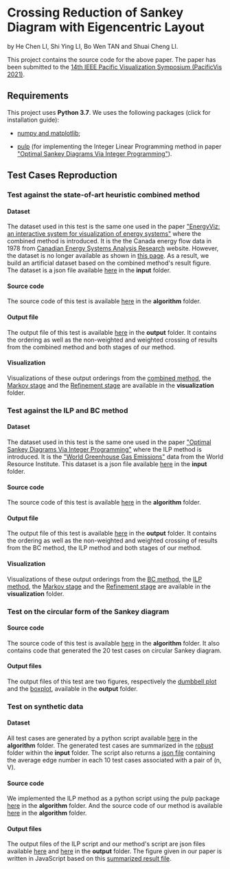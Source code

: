 # Crossing Reduction of Sankey Diagram with Eigencentric Layout

by He Chen LI, Shi Ying LI, Bo Wen TAN and Shuai Cheng LI.

This project contains the source code for the above paper. The paper has been submitted to the [14th IEEE Pacific Visualization Symposium (PacificVis 2021)](hhttp://vis.tju.edu.cn/pvis2021/).

## Requirements

This project uses **Python 3.7**. We uses the following packages (click for installation guide):

* [numpy and matplotlib](https://scipy.org/install.html);

* [pulp](https://pythonhosted.org/PuLP/main/installing_pulp_at_home.html) (for implementing the Integer Linear Programming method in paper ["Optimal Sankey Diagrams Via Integer Programming"](https://ieeexplore.ieee.org/abstract/document/8365985)).

## Test Cases Reproduction

### **Test against the state-of-art heuristic combined method**

#### Dataset

The dataset used in this test is the same one used in the paper ["EnergyViz: an interactive system for visualization of energy systems"](https://link.springer.com/article/10.1007/s00371-015-1186-8) where the combined method is introduced. It is the the Canada energy flow data in 1978 from [Canadian Energy Systems Analysis Research](https://www.cesarnet.ca/) website. However, the dataset is no longer available as shown in [this page](https://www.cesarnet.ca/visualization/sankey-diagrams-canadas-energy-systems?scope=Canada&year=1978&hide=all&modifier=none#chart-form). As a result, we build an artificial dataset based on the combined method's result figure. The dataset is a json file available [here](https://gitlab.deepomics.org/lhc/sankey/blob/master/input/heur_case.json) in the **input** folder.

#### Source code

The source code of this test is available [here](https://gitlab.deepomics.org/lhc/sankey/blob/master/algorithm/heur_case.py) in the **algorithm** folder.

#### Output file

The output file of this test is available [here](https://gitlab.deepomics.org/lhc/sankey/blob/master/output/heur_case.txt) in the **output** folder. It contains the ordering as well as the non-weighted and weighted crossing of results from the combined method and both stages of our method.

#### Visualization

Visualizations of these output orderings from the [combined method](https://gitlab.deepomics.org/lhc/sankey/blob/master/visualization/heur_case_comb_result.html), the [Markov stage](https://gitlab.deepomics.org/lhc/sankey/blob/master/visualization/heur_case_stage1_result.html) and the [Refinement stage](https://gitlab.deepomics.org/lhc/sankey/blob/master/visualization/heur_case_stage2_result.html) are available in the **visualization** folder.

### **Test against the ILP and BC method**

#### Dataset

The dataset used in this test is the same one used in the paper ["Optimal Sankey Diagrams Via Integer Programming"](https://ieeexplore.ieee.org/document/8365985) where the ILP method is introduced. It is the ["World Greenhouse Gas Emissions"](http://pdf.wri.org/working_papers/world_greenhouse_gas_emissions_2005.pdf) data from the World Resource Institute. This dataset is a json file available [here](https://gitlab.deepomics.org/lhc/sankey/blob/master/input/ilp_case.json) in the **input** folder.

#### Source code

The source code of this test is available [here](https://gitlab.deepomics.org/lhc/sankey/blob/master/algorithm/ilp_case.py) in the **algorithm** folder.

#### Output file

The output file of this test is available [here](https://gitlab.deepomics.org/lhc/sankey/blob/master/output/ilp_case.txt) in the **output** folder. It contains the ordering as well as the non-weighted and weighted crossing of results from the BC method, the ILP method and both stages of our method.

#### Visualization

Visualizations of these output orderings from the [BC method](https://gitlab.deepomics.org/lhc/sankey/blob/master/visualization/ilp_case_BC_result.html), the [ILP method](https://gitlab.deepomics.org/lhc/sankey/blob/master/visualization/ilp_case_ILP_result.html), the [Markov stage](https://gitlab.deepomics.org/lhc/sankey/blob/master/visualization/ilp_case_Stage1_result.html) and the [Refinement stage](https://gitlab.deepomics.org/lhc/sankey/blob/master/visualization/ilp_case_Stage2_result.html) are available in the **visualization** folder.

### **Test on the circular form of the Sankey diagram**

#### Source code

The source code of this test is available [here](https://gitlab.deepomics.org/lhc/sankey/blob/master/algorithm/cycle.py) in the **algorithm** folder. It also contains code that generated the 20 test cases on circular Sankey diagram.

#### Output files

The output files of this test are two figures, respectively the [dumbbell plot](https://gitlab.deepomics.org/lhc/sankey/blob/master/output/dumbbell.png) and the [boxplot](https://gitlab.deepomics.org/lhc/sankey/blob/master/output/box.png), available in the **output** folder.

### **Test on synthetic data**

#### Dataset

All test cases are generated by a python script available [here](https://gitlab.deepomics.org/lhc/sankey/blob/master/algorithm/robust_test_case_generator.py) in the **algorithm** folder. The generated test cases are summarized in the [robust](https://gitlab.deepomics.org/lhc/sankey/tree/master/input/robust) folder within the **input** folder. The script also returns a [json file](https://gitlab.deepomics.org/lhc/sankey/blob/master/input/robust/caseInfo.json) containing the average edge number in each 10 test cases associated with a pair of (n, V).

#### Source code

We implemented the ILP method as a python script using the pulp package [here](https://gitlab.deepomics.org/lhc/sankey/blob/master/algorithm/robust_test_ilp.py) in the **algorithm** folder. And the source code of our method is available [here](https://gitlab.deepomics.org/lhc/sankey/blob/master/algorithm/robust_test_method.py) in the **algorithm** folder.

#### Output files

The output files of the ILP script and our method's script are json files available [here](https://gitlab.deepomics.org/lhc/sankey/blob/master/output/robust_ilp_result.json) and [here](https://gitlab.deepomics.org/lhc/sankey/blob/master/output/robust_method_result.json) in the **output** folder. The figure given in our paper is written in JavaScript based on this [summarized result file](https://gitlab.deepomics.org/lhc/sankey/blob/master/output/robust_test_result_summarized.json).
